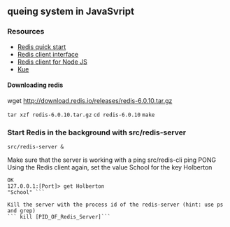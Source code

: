 ## queing system in JavaSvript

### Resources
- [Redis quick start](https://redis.io/docs/latest/integrate/)
- [Redis client interface](https://redis.io/docs/latest/develop/connect/cli/)
- [Redis client for Node JS](https://github.com/redis/node-redis)
- [Kue](https://github.com/Automattic/kue)

#### Downloading redis
wget http://download.redis.io/releases/redis-6.0.10.tar.gz

```tar xzf redis-6.0.10.tar.gz```
```cd redis-6.0.10```
```make```



### Start Redis in the background with src/redis-server
```src/redis-server &```

Make sure that the server is working with a ping src/redis-cli ping
PONG
Using the Redis client again, set the value School for the key Holberton
```127.0.0.1:[Port]> set Holberton School
OK
127.0.0.1:[Port]> get Holberton
"School" ```

Kill the server with the process id of the redis-server (hint: use ps and grep)
``` kill [PID_OF_Redis_Server]```
